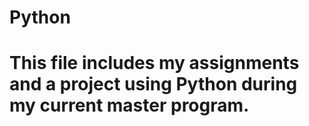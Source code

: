 # Python

# This file includes my assignments and a project using Python during my current master program. 
